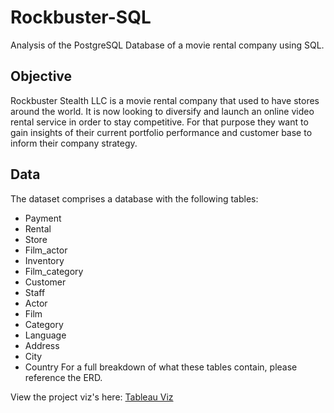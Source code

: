 # Rockbuster-SQL
Analysis of the PostgreSQL Database of a movie rental company using SQL.

## Objective

Rockbuster Stealth LLC is a movie rental company that used to have stores around the world. It is now looking to diversify and launch an online video rental service in order to stay competitive. For that purpose they want to gain insights of their current portfolio performance and customer base to inform their company strategy.

## Data

The dataset comprises a database with the following tables:

- Payment
- Rental
- Store
- Film_actor
- Inventory
- Film_category
- Customer
- Staff
- Actor
- Film
- Category
- Language
- Address
- City
- Country
For a full breakdown of what these tables contain, please reference the ERD.

View the project viz's here: [Tableau Viz](https://public.tableau.com/shared/H6DFN4SZF?:display_count=n&:origin=viz_share_link)
